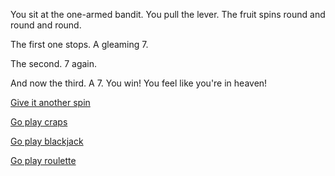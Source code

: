 You sit at the one-armed bandit. 
You pull the lever. 
The fruit spins round and round and round.

The first one stops. A gleaming 7.

The second. 7 again.

And now the third. A 7. 
You win! You feel like you're in heaven!


[Give it another spin](second/slots2.md)

[Go play craps](../craps/second/craps2.md)

[Go play blackjack](../blackjack/second/blackjack2.md)

[Go play roulette](../roulette/second/roulette2.md)
